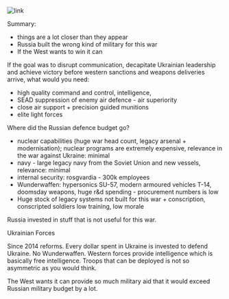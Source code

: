 ![link](https://www.youtube.com/watch?v=KJkmcNjh_bg&ab_channel=Perun)

Summary:

- things are a lot closer than they appear
- Russia built the wrong kind of military for this war
- If the West wants to win it can

If the goal was to disrupt communication, decapitate Ukrainian leadership and achieve victory before western sanctions and weapons deliveries arrive, what would you need:

- high quality command and control, intelligence,
- SEAD suppression of enemy air defence - air superiority
- close air support + precision guided munitions
- elite light forces

Where did the Russian defence budget go?

- nuclear capabilities (huge war head count, legacy arsenal + modernisation); nuclear programs are extremely expensive, relevance in the war against Ukraine: minimal
- navy - large legacy navy from the Soviet Union and new vessels, relevance: minimal
- internal security: rosgvardia - 300k employees
- Wunderwaffen: hypersonics SU-57, modern armoured vehicles T-14, doomsday weapons, huge r&d spending - procurement numbers is low
- Huge stock of legacy systems not built for this war + conscription, conscripted soldiers low training, low morale

Russia invested in stuff that is not useful for this war.

Ukrainian Forces

Since 2014 reforms. Every dollar spent in Ukraine is invested to defend Ukraine. No Wunderwaffen. Western forces provide intelligence which is basically free intelligence.
Troops that can be deployed is not so asymmetric as you would think.


The West wants it can provide so much military aid that it would exceed Russian military budget by a lot.